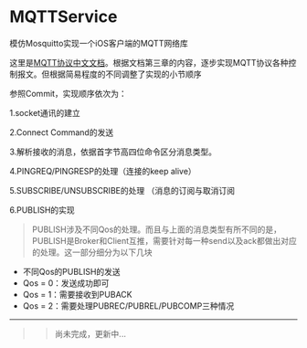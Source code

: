 # MQTTService

模仿Mosquitto实现一个iOS客户端的MQTT网络库

这里是[MQTT协议中文文档](https://www.gitbook.com/book/mcxiaoke/mqtt-cn)。根据文档第三章的内容，逐步实现MQTT协议各种控制报文。但根据简易程度的不同调整了实现的小节顺序

参照Commit，实现顺序依次为：

  1.socket通讯的建立
  
  2.Connect Command的发送
  
  3.解析接收的消息，依据首字节高四位命令区分消息类型。
  
  4.PINGREQ/PINGRESP的处理（连接的keep alive）
  
  5.SUBSCRIBE/UNSUBSCRIBE的处理 （消息的订阅与取消订阅
  
  6.PUBLISH的实现
   > PUBLISH涉及不同Qos的处理。而且与上面的消息类型有所不同的是，PUBLISH是Broker和Client互推，需要针对每一种send以及ack都做出对应的处理。这一部分细分为以下几块
   - 不同Qos的PUBLISH的发送
   - Qos = 0：发送成功即可
   - Qos = 1：需要接收到PUBACK
   - Qos = 2：需要处理PUBREC/PUBREL/PUBCOMP三种情况
   
  -------
>>  尚未完成，更新中...
